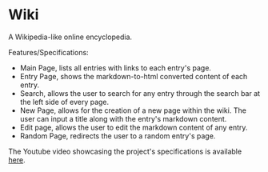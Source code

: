 # Wiki

A Wikipedia-like online encyclopedia.

Features/Specifications:
* Main Page, lists all entries with links to each entry's page.
* Entry Page, shows the markdown-to-html converted content of each entry.
* Search, allows the user to search for any entry through the search bar at the left side of every page.
* New Page, allows for the creation of a new page within the wiki. The user can input a title along with the entry's markdown content.
* Edit page, allows the user to edit the markdown content of any entry.
* Random Page, redirects the user to a random entry's page.

The Youtube video showcasing the project's specifications is available [here](https://www.youtube.com/watch?v=woG8WDyXgnY&list=PLEwYjESKyptEQMIGmzPk8NRsDUI7MHCUm&index=2&ab_channel=AliAhmed).
